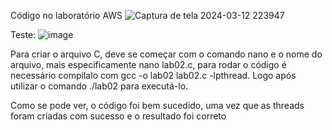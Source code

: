 Código no laboratório AWS
![Captura de tela 2024-03-12 223947](https://github.com/Enrico258/Comp-paralela/assets/105428037/9e3d0388-1196-4106-9101-6fa60fd8756f)

Teste:
![image](https://github.com/Enrico258/Comp-paralela/assets/105428037/4bc37e2d-54b9-4685-891a-78cb5232e615)



Para criar o arquivo C, deve se começar com o comando nano e o nome do arquivo, mais especificamente nano lab02.c, para rodar o código é necessário compilalo com gcc -o lab02 lab02.c -lpthread. Logo após utilizar o comando ./lab02 para executá-lo.

Como se pode ver, o código foi bem sucedido, uma vez que as threads foram criadas com sucesso e o resultado foi correto
